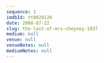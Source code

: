 ```yaml
---
sequence: 1
imdbId: tt0029120
date: 2008-07-22
slug: the-last-of-mrs-cheyney-1937
medium: null
venue: null
venueNotes: null
mediumNotes: null
---
```


